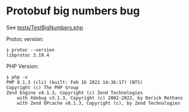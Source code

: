 # Protobuf big numbers bug

See [tests/TestBigNumbers.php](tests/BigNumbersTest.php)

Protoc version:
```
❯ protoc --version
libprotoc 3.19.4

```

PHP Version:
```
❯ php -v
PHP 8.1.3 (cli) (built: Feb 16 2022 14:36:17) (NTS)
Copyright (c) The PHP Group
Zend Engine v4.1.3, Copyright (c) Zend Technologies
    with Xdebug v3.1.3, Copyright (c) 2002-2022, by Derick Rethans
    with Zend OPcache v8.1.3, Copyright (c), by Zend Technologies
```
